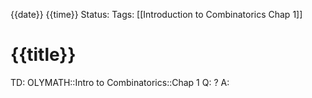 {{date}} {{time}}
Status: 
Tags: [[Introduction to Combinatorics Chap 1]]
# {{title}}

TD: OLYMATH::Intro to Combinatorics::Chap 1
Q: 
?
A: